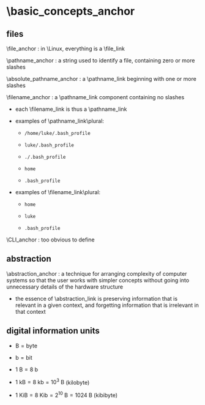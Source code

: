 
# \basic_concepts_anchor

## files

\file_anchor
: in \Linux, everything is a \file_link

\pathname_anchor
: a string used to identify a file, containing zero or more slashes

\absolute_pathname_anchor
: a \pathname_link beginning with one or more slashes

\filename_anchor
: a \pathname_link component containing no slashes

+ each \filename_link is thus a \pathname_link

+ examples of \pathname_link\plural:

	+ `/home/luke/.bash_profile`

	+ `luke/.bash_profile`

	+ `./.bash_profile`

	+ `home`

	+ `.bash_profile`

+ examples of \filename_link\plural:

	+ `home`

	+ `luke`

	+ `.bash_profile`

\CLI_anchor
: too obvious to define

## abstraction

\abstraction_anchor
: a technique for arranging complexity of computer systems so that the user works with simpler concepts without going into unnecessary details of the hardware structure

+ the essence of \abstraction_link is preserving information that is relevant in a given context, and forgetting information that is irrelevant in that context

## digital information units

+ $\mathrm{B} = \mathrm{byte}$

+ $\mathrm{b} = \mathrm{bit}$

+ $1~\mathrm{B} = 8~\mathrm{b}$

+ $1~\mathrm{kB} = 8~\mathrm{kb} = 10^3~\mathrm{B}$ (kilobyte)
+ $1~\mathrm{KiB} = 8~\mathrm{Kib} = 2^{10}~\mathrm{B} = 1024~\mathrm{B}$ (kibibyte)
